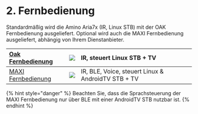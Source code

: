 # 2. Fernbedienung

Standardmäßig wird die Amino Aria7x \(IR, Linux STB\) mit der OAK Fernbedienung ausgeliefert. Optional wird auch die MAXI Fernbedienung ausgeliefert, abhängig von Ihrem Dienstanbieter.

| [Oak Fernbedienung](https://www.hometv.ch/1/de/topic/2-1-oak-fernbedienung) | ![](https://manula.r.sizr.io/large/user/16317/img/aria-7x-user-guide-en-6_v1.png) | IR, steuert Linux STB + TV |
| :--- | :--- | :--- |
| [MAXI Fernbedienung](https://www.hometv.ch/1/de/topic/2-2-maxi-matterhorn) | ![](https://manula.r.sizr.io/large/user/16317/img/maxi-fb.png) | IR, BLE, Voice, steuert Linux & AndroidTV STB + TV |

{% hint style="danger" %}
Beachten Sie, dass die Sprachsteuerung der MAXI Fernbedienung nur über BLE mit einer AndroidTV STB nutzbar ist.
{% endhint %}

